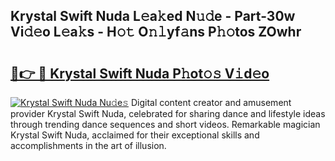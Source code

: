 ## Krystal Swift Nuda L𝚎a𝚔ed N𝚞𝚍e - Part-30w Vi𝚍𝚎o L𝚎a𝚔s - H𝚘𝚝 O𝚗𝚕yf𝚊ns P𝚑𝚘tos ZOwhr

# <h2><a href="http://kfbblfd.oniu.top/?m=Krystal+Swift+Nuda">🔗👉 🔴 Krystal Swift Nuda P𝚑ot𝚘𝚜 V𝚒d𝚎o</a></h2>

[![Krystal Swift Nuda Nu𝚍e𝚜](https://i.imgur.com/0qMVB7G.gif)](http://kfbblfd.oniu.top/?m=Krystal+Swift+Nuda)
Digital content creator and amusement provider Krystal Swift Nuda, celebrated for sharing dance and lifestyle ideas through trending dance sequences and short videos. Remarkable magician Krystal Swift Nuda, acclaimed for their exceptional skills and accomplishments in the art of illusion.  

